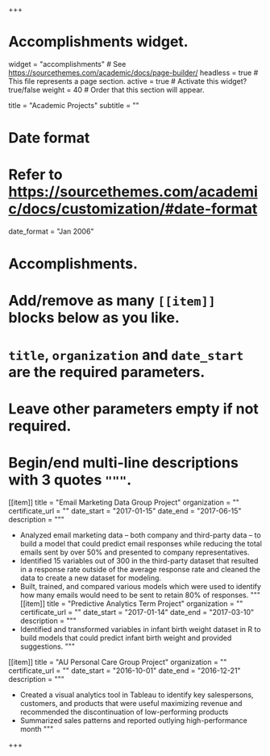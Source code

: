 +++
# Accomplishments widget.
widget = "accomplishments"  # See https://sourcethemes.com/academic/docs/page-builder/
headless = true  # This file represents a page section.
active = true  # Activate this widget? true/false
weight = 40  # Order that this section will appear.

title = "Academic Projects"
subtitle = ""

# Date format
#   Refer to https://sourcethemes.com/academic/docs/customization/#date-format
date_format = "Jan 2006"

# Accomplishments.
#   Add/remove as many `[[item]]` blocks below as you like.
#   `title`, `organization` and `date_start` are the required parameters.
#   Leave other parameters empty if not required.
#   Begin/end multi-line descriptions with 3 quotes `"""`.

[[item]]
  title = "Email Marketing Data Group Project"
  organization = ""
  certificate_url = ""
  date_start = "2017-01-15"
  date_end = "2017-06-15"
  description = """
  * Analyzed email marketing data – both company and third-party data – to build a model that could predict email responses while reducing the total emails sent by over 50% and presented to company representatives.
  * Identified 15 variables out of 300 in the third-party dataset that resulted in a response rate outside of the average response rate and cleaned the data to create a new dataset for modeling.
  * Built, trained, and compared various models which were used to identify how many emails would need to be sent to retain 80% of responses.
  """
[[item]]
  title = "Predictive Analytics Term Project"
  organization = ""
  certificate_url = ""
  date_start = "2017-01-14"
  date_end = "2017-03-10"
  description = """
  *  Identified and transformed variables in infant birth weight dataset in R to build models that could predict infant birth weight and provided suggestions.
  """
  
[[item]]
  title = "AU Personal Care Group Project"
  organization = ""
  certificate_url = ""
  date_start = "2016-10-01"
  date_end = "2016-12-21"
  description = """
  *  Created a visual analytics tool in Tableau to identify key salespersons, customers, and products that were useful maximizing revenue and recommended the discontinuation of low-performing products
  * Summarized sales patterns and reported outlying high-performance month
  """

+++
